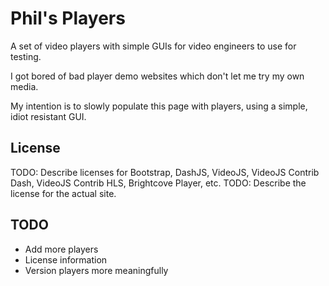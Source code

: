 # Phil's Players

A set of video players with simple GUIs for video engineers to use for testing.

I got bored of bad player demo websites which don't let me try my own media.

My intention is to slowly populate this page with players, using a simple, idiot resistant GUI.

## License

TODO: Describe licenses for Bootstrap, DashJS, VideoJS, VideoJS Contrib Dash, VideoJS Contrib HLS, Brightcove Player, etc.
TODO: Describe the license for the actual site.

## TODO

* Add more players
* License information
* Version players more meaningfully
